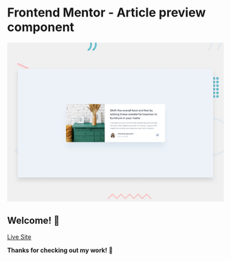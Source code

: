 # Frontend Mentor - Article preview component

![Design preview for the Article preview component coding challenge](./design/desktop-preview.jpg)

## Welcome! 👋

[Live Site](https://a2uuz.github.io/article-preview-component-master/) 

**Thanks for checking out my work!** 🚀
